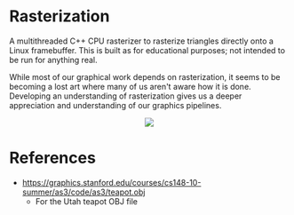 # Rasterization
A multithreaded C++ CPU rasterizer to rasterize triangles directly onto a Linux framebuffer. This is built as for educational purposes; not intended to be run for anything real.

While most of our graphical work depends on rasterization, it seems to be becoming a lost art where many of us aren't aware how it is done. Developing an understanding of rasterization gives us a deeper appreciation and understanding of our graphics pipelines.

<div align="center">
  <img src="https://github.com/christianzski/rasterizer/assets/64230990/aae75584-7bca-4ac5-ba2e-05fd943409d9"/>
</div>

# References
* https://graphics.stanford.edu/courses/cs148-10-summer/as3/code/as3/teapot.obj
  - For the Utah teapot OBJ file

